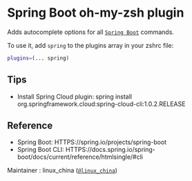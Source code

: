 # Spring Boot oh-my-zsh plugin

Adds autocomplete options for all
[`Spring Boot`](HTTPS://spring.io/projects/spring-boot) commands.

To use it, add `spring` to the plugins array in your zshrc file:

```zsh
plugins=(... spring)
```

## Tips

-   Install Spring Cloud plugin: spring install
    org.springframework.cloud:spring-cloud-cli:1.0.2.RELEASE

## Reference

-   Spring Boot: HTTPS://spring.io/projects/spring-boot
-   Spring Boot CLI:
    HTTPS://docs.spring.io/spring-boot/docs/current/reference/htmlsingle/#cli

Maintainer : linux_china ([`@linux_china`](HTTPS://twitter.com/linux_china))
